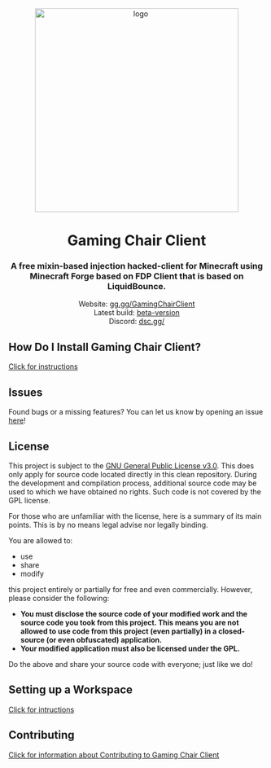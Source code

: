 <div align="center">
<img src="https://i.ibb.co/JxVwKFZ/icon.png" alt="logo" width="400" height="400">
<h1>Gaming Chair Client</h1>
<h3>A free mixin-based injection hacked-client for Minecraft using Minecraft Forge based on FDP Client that is based on LiquidBounce.</h3>
Website: <a href="https://jwaxy.is-a.dev/GamingChairClient">gg.gg/GamingChairClient</a><br>
Latest build: <a href="https://nightly.link/jwaxy/GamingChairClient/workflows/build/main/GamingChairClient.zip">beta-version</a><br>
Discord: <a href="https://dsc.gg">dsc.gg/</a><br>
</div>

## How Do I Install Gaming Chair Client?
[Click for instructions](docs/INSTALLING.md)

## Issues
Found bugs or a missing features? You can let us know by opening an issue [here](https://github.com/jwaxy/GamingChairClient/issues)!

## License
This project is subject to the [GNU General Public License v3.0](LICENSE). This does only apply for source code located directly in this clean repository. During the development and compilation process, additional source code may be used to which we have obtained no rights. Such code is not covered by the GPL license.

For those who are unfamiliar with the license, here is a summary of its main points. This is by no means legal advise nor legally binding.

You are allowed to:
- use
- share
- modify

this project entirely or partially for free and even commercially. However, please consider the following:

- **You must disclose the source code of your modified work and the source code you took from this project. This means you are not allowed to use code from this project (even partially) in a closed-source (or even obfuscated) application.**
- **Your modified application must also be licensed under the GPL.**

Do the above and share your source code with everyone; just like we do!

## Setting up a Workspace
[Click for intructions](docs/WORKSPACE.md)

## Contributing
[Click for information about Contributing to Gaming Chair Client](docs/NOTECONTRUBTIONS.md)
